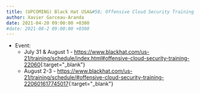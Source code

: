 ```yaml
---
title: (UPCOMING) Black Hat USA&#58; Offensive Cloud Security Training
author: Xavier Garceau-Aranda
date: 2021-04-20 09:00:00 +0300
#date: 2021-08-2 09:00:00 +0300
---
```


* Event: 
  * July 31 & August 1 - <https://www.blackhat.com/us-21/training/schedule/index.html#offensive-cloud-security-training-22060>{:target="_blank"}
  * August 2-3 - <https://www.blackhat.com/us-21/training/schedule/#offensive-cloud-security-training-220601617745017>{:target="_blank"}
